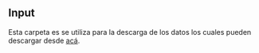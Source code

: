 ## Input

Esta carpeta es se utiliza para la descarga de los datos los cuales pueden descargar desde [acá](https://drive.google.com/drive/folders/1I7x0j6F0CHlZY44aTZBuDQQDY16w6eh2).